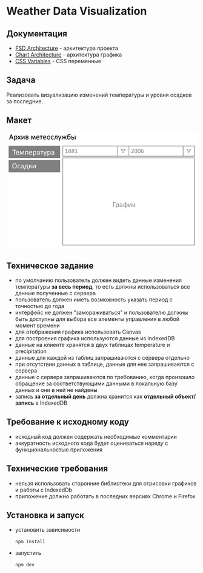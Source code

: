 # Weather Data Visualization

## Документация

- [FSD Architecture](docs/FSD_ARCHITECTURE.md) - архитектура проекта
- [Chart Architecture](docs/CHART_ARCHITECTURE.md) - архитектура графика
- [CSS Variables](docs/CSS_VARIABLES.md) - CSS переменные

## Задача
Реализовать визуализацию изменений температуры и уровня осадков за последние.

## Макет
![image](design.png)

## Техническое задание
- по умолчанию пользователь должен видеть данные изменения температуры **за весь период**, то есть должны использоваться все данные полученные с сервера
- пользователь должен иметь возможность указать период с точностью до года
- интерфейс не должен "замораживаться" и пользователю должны быть доступны для выбора все элементы управления в любой момент времени
- для отображения графика использовать Canvas
- для построения графика используются данные из IndexedDB
- данные на клиенте хранятся в двух таблицах temperature и precipitation
- данные для каждой из таблиц запрашиваются с сервера отдельно
- при отсутствии данных в таблице, данные для нее запрашиваются с сервера
- данные с сервера запрашиваются по требованию, когда произошло обращение за соответствующими данными в локальную базу данных и они в ней не найдены
- запись **за отдельный день** должна хранится как **отдельный объект/запись** в IndexedDB

## Требование к исходному коду
- исходный код должен содержать необходимые комментарии
- аккуратность исходного кода будет оцениваться наряду с функциональностью приложения

## Технические требования
- нельзя использовать сторонние библиотеки для отрисовки графиков и работы с IndexedDb
- приложение должно работать в последних версиях Chrome и Firefox

## Установка и запуск

- установить зависимости
    ```
    npm install
    ```

- запустить
    ```
    npm dev
    ```
